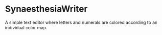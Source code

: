 # SynaesthesiaWriter
A simple text editor where letters and numerals are colored according to an individual color map. 
